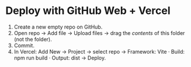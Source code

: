 # Deploy with GitHub Web + Vercel
1) Create a new empty repo on GitHub.
2) Open repo → Add file → Upload files → drag the *contents* of this folder (not the folder).
3) Commit.
4) In Vercel: Add New → Project → select repo → Framework: Vite · Build: npm run build · Output: dist → Deploy.
